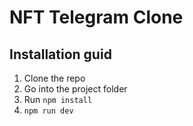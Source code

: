 # NFT Telegram Clone

## Installation guid
1. Clone the repo
2. Go into the project folder
3. Run 
```npm install``` 
4. ```npm run dev```

